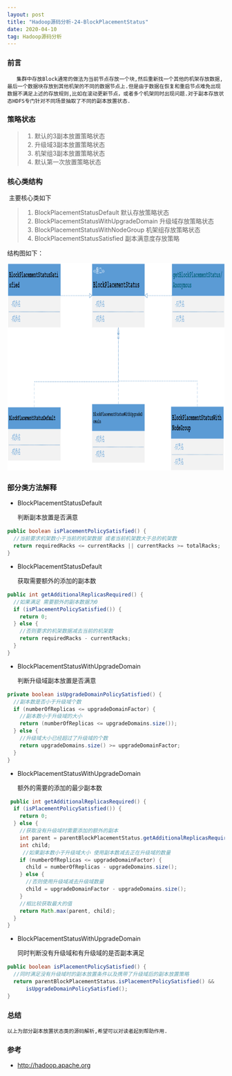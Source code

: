 ```yaml
---
layout: post
title: "Hadoop源码分析-24-BlockPlacementStatus"
date: 2020-04-10
tag: Hadoop源码分析
---
```


### 前言

       集群中存放Block通常的做法为当前节点存放一个块,然后重新找一个其他的机架存放数据,最后一个数据块存放到其他机架的不同的数据节点上.但是由于数据在恢复和重启节点难免出现数据不满足上述的存放规则,比如在滚动更新节点，或者多个机架同时出现问题.对于副本存放状态HDFS专门针对不同场景抽取了不同的副本放置状态.

### 策略状态

> 1. 默认的3副本放置策略状态
> 2. 升级域3副本放置策略状态
> 3. 机架组3副本放置策略状态
> 4. 默认第一次放置策略状态

### 核心类结构

​    主要核心类如下

> 1.  BlockPlacementStatusDefault  默认存放策略状态
> 2.  BlockPlacementStatusWithUpgradeDomain 升级域存放策略状态
> 3.  BlockPlacementStatusWithNodeGroup  机架组存放策略状态
> 4. BlockPlacementStatusSatisfied  副本满意度存放策略

   结构图如下： 

<div>
<img src="/images/posts/hadoop-source-24/hadoop01.png" height="480" width="780" />
</div>


### 部分类方法解释

* BlockPlacementStatusDefault 

  判断副本放置是否满意

```java
public boolean isPlacementPolicySatisfied() {
  //当前要求机架数小于当前的机架数据 或者当前机架数大于总的机架数  
  return requiredRacks <= currentRacks || currentRacks >= totalRacks;
}
```

* BlockPlacementStatusDefault 

   获取需要额外的添加的副本数

```java
public int getAdditionalReplicasRequired() {
  //如果满足 需要额外的副本数据为0  
  if (isPlacementPolicySatisfied()) {
    return 0;
  } else {
    //否则要求的机架数据减去当前的机架数  
    return requiredRacks - currentRacks;
  }
}
```

* BlockPlacementStatusWithUpgradeDomain 

  判断升级域副本放置是否满意

```java
private boolean isUpgradeDomainPolicySatisfied() {
  //副本数是否小于升级域个数
  if (numberOfReplicas <= upgradeDomainFactor) {
    //副本数小于升级域的大小  
    return (numberOfReplicas <= upgradeDomains.size());
  } else {
    //升级域大小已经超过了升级域的个数
    return upgradeDomains.size() >= upgradeDomainFactor;
  }
}
```

* BlockPlacementStatusWithUpgradeDomain 

  额外的需要的添加的最少副本数

```java
 public int getAdditionalReplicasRequired() {
  if (isPlacementPolicySatisfied()) {
    return 0;
  } else {
    //获取没有升级域时需要添加的额外的副本  
    int parent = parentBlockPlacementStatus.getAdditionalReplicasRequired();
    int child;
     //如果副本数小于升级域大小 使用副本数减去正在升级域的数量
    if (numberOfReplicas <= upgradeDomainFactor) {
      child = numberOfReplicas - upgradeDomains.size();
    } else {
      //否则使用升级域减去升级域数量  
      child = upgradeDomainFactor - upgradeDomains.size();
    }
    //相比较获取最大的值
    return Math.max(parent, child);
  }
}
```

* BlockPlacementStatusWithUpgradeDomain 

  同时判断没有升级域和有升级域的是否副本满足

```java
public boolean isPlacementPolicySatisfied() {
  //同时满足没有升级域时的副本放置条件以及携带了升级域后的副本放置策略    
  return parentBlockPlacementStatus.isPlacementPolicySatisfied() &&
      isUpgradeDomainPolicySatisfied();
}
```

### 总结

    以上为部分副本放置状态类的源码解析,希望可以对读者起到帮助作用.

### 参考

* http://hadoop.apache.org